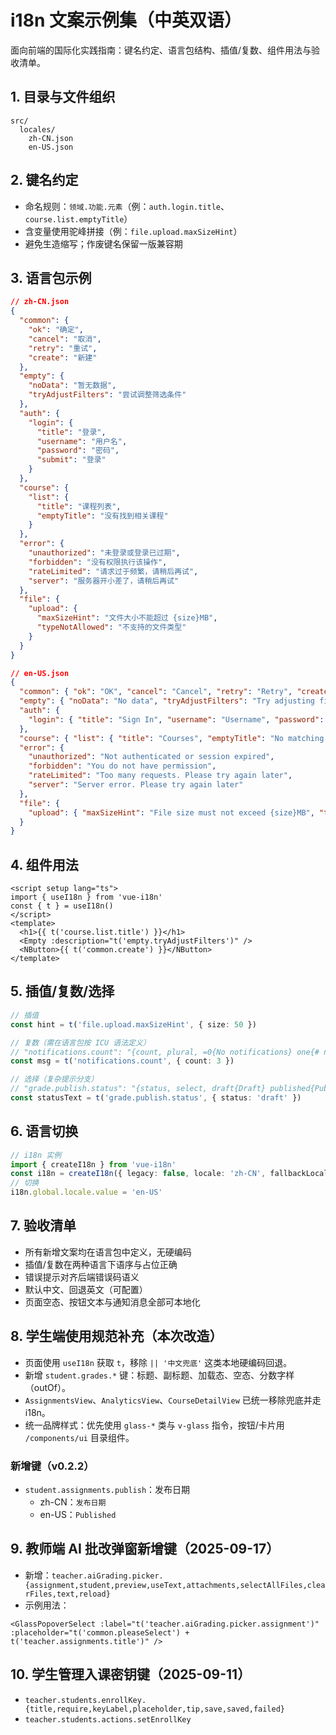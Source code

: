 # i18n 文案示例集（中英双语）

面向前端的国际化实践指南：键名约定、语言包结构、插值/复数、组件用法与验收清单。

## 1. 目录与文件组织
```
src/
  locales/
    zh-CN.json
    en-US.json
```

## 2. 键名约定
- 命名规则：`领域.功能.元素`（例：`auth.login.title`、`course.list.emptyTitle`）
- 含变量使用驼峰拼接（例：`file.upload.maxSizeHint`）
- 避免生造缩写；作废键名保留一版兼容期

## 3. 语言包示例
```json
// zh-CN.json
{
  "common": {
    "ok": "确定",
    "cancel": "取消",
    "retry": "重试",
    "create": "新建"
  },
  "empty": {
    "noData": "暂无数据",
    "tryAdjustFilters": "尝试调整筛选条件"
  },
  "auth": {
    "login": {
      "title": "登录",
      "username": "用户名",
      "password": "密码",
      "submit": "登录"
    }
  },
  "course": {
    "list": {
      "title": "课程列表",
      "emptyTitle": "没有找到相关课程"
    }
  },
  "error": {
    "unauthorized": "未登录或登录已过期",
    "forbidden": "没有权限执行该操作",
    "rateLimited": "请求过于频繁，请稍后再试",
    "server": "服务器开小差了，请稍后再试"
  },
  "file": {
    "upload": {
      "maxSizeHint": "文件大小不能超过 {size}MB",
      "typeNotAllowed": "不支持的文件类型"
    }
  }
}
```
```json
// en-US.json
{
  "common": { "ok": "OK", "cancel": "Cancel", "retry": "Retry", "create": "Create" },
  "empty": { "noData": "No data", "tryAdjustFilters": "Try adjusting filters" },
  "auth": {
    "login": { "title": "Sign In", "username": "Username", "password": "Password", "submit": "Sign In" }
  },
  "course": { "list": { "title": "Courses", "emptyTitle": "No matching courses" } },
  "error": {
    "unauthorized": "Not authenticated or session expired",
    "forbidden": "You do not have permission",
    "rateLimited": "Too many requests. Please try again later",
    "server": "Server error. Please try again later"
  },
  "file": {
    "upload": { "maxSizeHint": "File size must not exceed {size}MB", "typeNotAllowed": "Unsupported file type" }
  }
}
```

## 4. 组件用法
```vue
<script setup lang="ts">
import { useI18n } from 'vue-i18n'
const { t } = useI18n()
</script>
<template>
  <h1>{{ t('course.list.title') }}</h1>
  <Empty :description="t('empty.tryAdjustFilters')" />
  <NButton>{{ t('common.create') }}</NButton>
</template>
```

## 5. 插值/复数/选择
```ts
// 插值
const hint = t('file.upload.maxSizeHint', { size: 50 })

// 复数（需在语言包按 ICU 语法定义）
// "notifications.count": "{count, plural, =0{No notifications} one{# notification} other{# notifications}}"
const msg = t('notifications.count', { count: 3 })

// 选择（复杂提示分支）
// "grade.publish.status": "{status, select, draft{Draft} published{Published} other{Unknown}}"
const statusText = t('grade.publish.status', { status: 'draft' })
```

## 6. 语言切换
```ts
// i18n 实例
import { createI18n } from 'vue-i18n'
const i18n = createI18n({ legacy: false, locale: 'zh-CN', fallbackLocale: 'en-US', messages: { 'zh-CN': zhCN, 'en-US': enUS } })
// 切换
i18n.global.locale.value = 'en-US'
```

## 7. 验收清单
- 所有新增文案均在语言包中定义，无硬编码
- 插值/复数在两种语言下语序与占位正确
- 错误提示对齐后端错误码语义
- 默认中文、回退英文（可配置）
- 页面空态、按钮文本与通知消息全部可本地化

## 8. 学生端使用规范补充（本次改造）
- 页面使用 `useI18n` 获取 `t`，移除 `|| '中文兜底'` 这类本地硬编码回退。
- 新增 `student.grades.*` 键：标题、副标题、加载态、空态、分数字样（outOf）。
- `AssignmentsView`、`AnalyticsView`、`CourseDetailView` 已统一移除兜底并走 i18n。
- 统一品牌样式：优先使用 `glass-*` 类与 `v-glass` 指令，按钮/卡片用 `/components/ui` 目录组件。

### 新增键（v0.2.2）
- `student.assignments.publish`：发布日期
  - zh-CN：`发布日期`
  - en-US：`Published`

## 9. 教师端 AI 批改弹窗新增键（2025-09-17）
- 新增：`teacher.aiGrading.picker.{assignment,student,preview,useText,attachments,selectAllFiles,clearFiles,text,reload}`
- 示例用法：
```vue
<GlassPopoverSelect :label="t('teacher.aiGrading.picker.assignment')" :placeholder="t('common.pleaseSelect') + t('teacher.assignments.title')" />
```

## 10. 学生管理入课密钥键（2025-09-11）
- `teacher.students.enrollKey.{title,require,keyLabel,placeholder,tip,save,saved,failed}`
- `teacher.students.actions.setEnrollKey`
